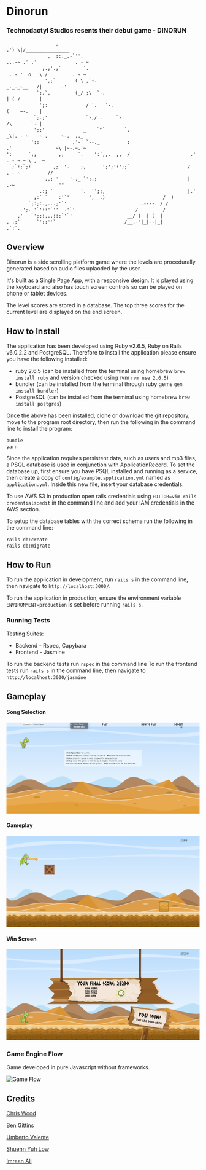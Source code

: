 # Dinorun

### Technodactyl Studios resents their debut game - DINORUN
```
                  ,                                                               .') \|/________________
               ,  ;:._.-`''.                                               ...-~ .' .'              . - ~
             ;.;'.;`      _ `.                                        _._-_'  o   \ /         . - ~
              ',;`       ( \ ,`-.                                      _._-_~__   /|       .'
           `:.`,         (_/ ;\  `-.                                           | ( /       |
            ';:              / `.   `-._                                       (    ~-.    |
          `;.;'              `-,/ .     `-.                                    /\       `. |
          ';;'              _    `^`       `.                         _\|. - ~    ~ .     ~-.  .._
         ';;            ,'-' `--._          ;                        .'                ~\ |~-.~.'~
':      `;;        ,;     `.    ':`,,.__,,_ /                      .'            . - ~ ~ \`,  ~
 `;`:;`;:`       ,;  '.    ;,      ';';':';;`                     /       . - ~          //
              .,; '    '-._ `':.;                                 |   .-~                ""
            .:; `          '._ `';;,                      __      |.'
          ;:` `    :'`'       ',__.)                     / _)  
        `;:;:.,...;'`'                          _.----._/ /
      ';. '`'::'`''  .'`'                      /         / 
    ,'   `';;:,..::;`'`'                    __/ (  | (  |           
, .;`      `'::''`                         /__.-'|_|--|_|          
,`;`.                                             
```




    

             
             








## Overview

Dinorun is a side scrolling platform game where the levels are procedurally generated based on audio files uplaoded by the user. 

It's built as a Single Page App, with a responsive design. It is played using the keyboard and also has touch screen controls so can be played on phone or tablet devices.

The level scores are stored in a database. The top three scores for the current level are displayed on the end screen.

## How to Install

The application has been developed using Ruby v2.6.5, Ruby on Rails v6.0.2.2 and PostgreSQL. Therefore to install the application please ensure you have the following installed:
- ruby 2.6.5 (can be installed from the terminal using homebrew ```brew install ruby``` and version checked using rvm ```rvm use 2.6.5```)
- bundler (can be installed from the terminal through ruby gems ```gem install bundler```)
- PostgreSQL (can be installed from the terminal using homebrew ```brew install postgres```)

Once the above has been installed, clone or download the git repository, move to the program root directory, then run the following in the command line to install the program:

```
bundle
yarn
```

Since the application requires persistent data, such as users and mp3 files, a PSQL database is used in conjunction with ApplicationRecord. To set the database up, first ensure you have PSQL installed and running as a service, then create a copy of ```config/example.application.yml``` named as ```application.yml```. Inside this new file, insert your database credentials.

To use AWS S3 in production open rails credentials using ```EDITOR=vim rails credentials:edit``` in the command line and add your IAM credentials in the AWS section.

To setup the database tables with the correct schema run the following in the command line:

```
rails db:create
rails db:migrate
```

## How to Run

To run the application in development, run `rails s` in the command line, then navigate to `http://localhost:3000/`.

To run the application in production, ensure the environment variable ```ENVIRONMENT=production``` is set before running `rails s`.


### Running Tests

Testing Suites: 
- Backend - Rspec, Capybara 
- Frontend - Jasmine

To run the backend tests run `rspec` in the command line
To run the frontend tests run `rails s` in the command line, then navigate to `http://localhost:3000/jasmine`

## Gameplay

#### Song Selection
![Gameplay](docs/dinorun_song_selection.png)

#### Gameplay
![Gameplay](docs/dinorun_gameplay.png)

#### Win Screen
![Gameplay](docs/dinorun_win.png)

### Game Engine Flow

Game developed in pure Javascript without frameworks. 

![Game Flow]()


## Credits

[Chris Wood](https://github.com/cpcwood)

[Ben Gittins](https://github.com/squareben1)

[Umberto Valente](https://github.com/Uvalente)

[Shuenn Yuh Low](https://github.com/shaunlsy)

[Imraan Ali](https://github.com/Immers23)
